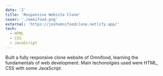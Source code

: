 ```yaml
---
date: '2'
title: 'Responsive Website Clone'
cover: './omnifood.png'
external: 'https://joshomnifoodclone.netlify.app/'
tech:
  - HTML
  - CSS
  - JavaScript
---
```


Built a fully responsive clone website of Omnifood, learning the fundamentals of web
development. Main techonolgies used were HTML, CSS with some JavaScript.
